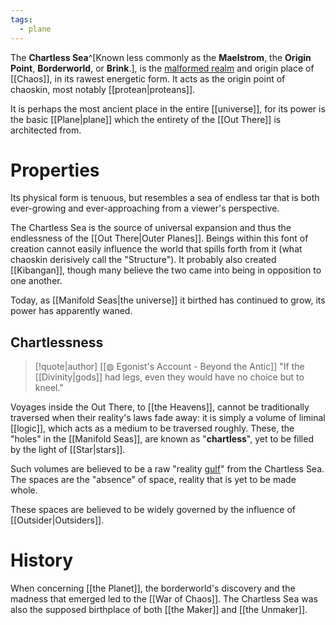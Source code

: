 ```yaml
---
tags:
  - plane
---
```

The **Chartless Sea**^[Known less commonly as the **Maelstrom**, the **Origin Point**, **Borderworld**, or **Brink**.], is the [malformed realm](https://2e.aonprd.com/Planes.aspx?ID=19) and origin place of [[Chaos]], in its rawest energetic form. It acts as the origin point of chaoskin, most notably [[protean|proteans]].

It is perhaps the most ancient place in the entire [[universe]], for its power is the basic [[Plane|plane]] which the entirety of the [[Out There]] is architected from.

# Properties
Its physical form is tenuous, but resembles a sea of endless tar that is both ever-growing and ever-approaching from a viewer's perspective. 

The Chartless Sea is the source of universal expansion and thus the endlessness of the [[Out There|Outer Planes]]. Beings within this font of creation cannot easily influence the world that spills forth from it (what chaoskin derisively call the "Structure"). It probably also created [[Kibangan]], though many believe the two came into being in opposition to one another. 

Today, as [[Manifold Seas|the universe]] it birthed has continued to grow, its power has apparently waned. 

## Chartlessness
>[!quote|author] [[◍ Egonist's Account - Beyond the Antic]]
>"If the [[Divinity|gods]] had legs, even they would have no choice but to kneel."

Voyages inside the Out There, to [[the Heavens]], cannot be traditionally traversed when their reality's laws fade away: it is simply a volume of liminal [[logic]], which acts as a medium to be traversed roughly. These, the "holes" in the [[Manifold Seas]], are known as "**chartless**", yet to be filled by the light of [[Star|stars]]. 

Such volumes are believed to be a raw "reality [gulf](https://en.wikipedia.org/wiki/Gulf)" from the Chartless Sea. The spaces are the "absence" of space, reality that is yet to be made whole.

These spaces are believed to be widely governed by the influence of [[Outsider|Outsiders]].
# History
When concerning [[the Planet]], the borderworld's discovery and the madness that emerged led to the [[War of Chaos]]. The Chartless Sea was also the supposed birthplace of both [[the Maker]] and [[the Unmaker]]. 


